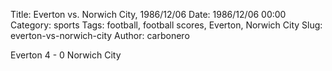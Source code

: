 Title: Everton vs. Norwich City, 1986/12/06
Date: 1986/12/06 00:00
Category: sports
Tags: football, football scores, Everton, Norwich City
Slug: everton-vs-norwich-city
Author: carbonero


Everton 4 - 0 Norwich City
